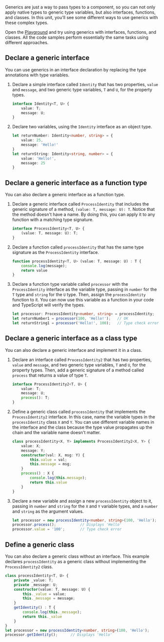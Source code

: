 Generics are just a way to pass types to a component, so you can not only apply native types to generic type variables, but also interfaces, functions, and classes. In this unit, you'll see some different ways to use generics with these complex types.

Open the [Playground](https://www.typescriptlang.org/play) and try using generics with interfaces, functions, and classes. All the code samples perform essentially the same tasks using different approaches.

## Declare a generic interface

You can use generics in an interface declaration by replacing the type annotations with type variables.

1. Declare a simple interface called `Identity` that has two properties, `value` and `message`, and two generic type variables, `T` and `U`, for the property types.

    ```typescript
    interface Identity<T, U> {
        value: T;
        message: U;
    }
    ```

2. Declare two variables, using the `Identity` interface as an object type.

    ```typescript
    let returnNumber: Identity<number, string> = {
        value: 25,
        message: 'Hello!'
    }
    let returnString: Identity<string, number> = {
        value: 'Hello!',
        message: 25
    }
    ```

## Declare a generic interface as a function type

You can also declare a generic interface as a function type.

1. Declare a generic interface called `ProcessIdentity` that includes the generic signature of a method, `(value: T, message: U): T`. Notice that the method doesn't have a name. By doing this, you can apply it to any function with a matching type signature.

    ```typescript
    interface ProcessIdentity<T, U> {
        (value: T, message: U): T;
    }
    ```

2. Declare a function called `processIdentity` that has the same type signature as the `ProcessIdentity` interface.

    ```typescript
    function processIdentity<T, U> (value: T, message: U) : T {
        console.log(message);
        return value
    }
    ```

3. Declare a function type variable called `processor` with the `ProcessIdentity` interface as the variable type, passing in `number` for the `T` type and `string` for the `U` type. Then, assign the `processIdentity` function to it. You can now use this variable as a function in your code and TypeScript will verify the types.

    ```typescript
    let processor: ProcessIdentity<number, string> = processIdentity;
    let returnNumber1 = processor(100, 'Hello!');   // OK
    let returnString1 = processor('Hello!', 100);   // Type check error
    ```

## Declare a generic interface as a class type

You can also declare a generic interface and implement it in a class.

1. Declare an interface called `ProcessIdentity2` that has two properties, `value` and `message`, and two generic type variables, `T` and `U`, for the property types. Then, add a generic signature of a method called `process` that returns a value of type `T`.


    ```typescript
    interface ProcessIdentity2<T, U> {
        value: T;
        message: U;
        process(): T;
    }
    ```

2. Define a generic class called `processIdentity` that implements the `ProcessIdentity2` interface. In this case, name the variable types in the `processIdentity` class `X` and `Y`. You can use different variable names in the interface and the class because the type value propagates up the chain and the variable name doesn't matter.

    ```typescript
    class processIdentity<X, Y> implements ProcessIdentity2<X, Y> {
        value: X;
        message: Y;
        constructor(val: X, msg: Y) {
            this.value = val;
            this.message = msg;
        }
        process() : X {
            console.log(this.message);
            return this.value
        }
    }
    ```

3. Declare a new variable and assign a new `processIdentity` object to it, passing in `number` and `string` for the `X` and `Y` variable types, and a `number` and `string` as the argument values.

    ```typescript
    let processor = new processIdentity<number, string>(100, 'Hello');
    processor.process();           // Displays 'Hello'
    processor.value = '100';       // Type check error
    ```

## Define a generic class

You can also declare a generic class without an interface. This example declares `processIdentity` as a generic class without implementing the `ProcessIdentity2` class.

```typescript
class processIdentity<T, U> {
    private _value: T;
    private _message: U;
    constructor(value: T, message: U) {
        this._value = value;
        this._message = message;
    }
    getIdentity() : T {
        console.log(this._message);
        return this._value
    }
}
let processor = new processIdentity<number, string>(100, 'Hello');
processor.getIdentity();      // Displays 'Hello'
```
